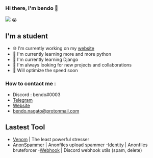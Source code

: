 ### Hi there, I'm bendo 👋 
![](https://komarev.com/ghpvc/?username=ogbendo&color=red) 😭


## I'm a student  
- 🌐 I'm currently working on my [website](https://bendo.codes/)
- 🐍 I'm currently learning more and more python
- 🤖 I'm currently learning Django
- 🤝 I'm always looking for new projects and collaborations
- 💨 Will optimize the speed soon

### How to contact me :
- Discord : bendo#0003
- [Telegram](https://t.me/bendoSells)
- [Website](https://bendo.codes/)
- bendo.nagato@protonmail.com

## Lastest Tool
- [Venom](https://github.com/ogbendo/Venom) | The least powerful stresser
- [AnonSpammer](https://github.com/ogbendo/AnonSpammer) | Anonfiles upload spammer
-[Identity](https://github.com/ogbendo/Identity) | Anonfiles bruteforcer
-[Webhook](https://github.com/ogbendo/Webhook) | Discord webhook utils (spam, delete)


